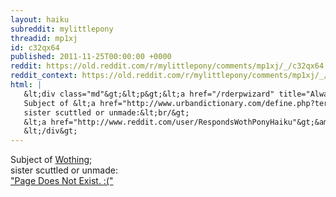 ```yaml
---
layout: haiku
subreddit: mylittlepony
threadid: mp1xj
id: c32qx64
published: 2011-11-25T00:00:00 +0000
reddit: https://old.reddit.com/r/mylittlepony/comments/mp1xj/_/c32qx64
reddit_context: https://old.reddit.com/r/mylittlepony/comments/mp1xj/_/c32qx64?context=3
html: |
   &lt;div class="md"&gt;&lt;p&gt;&lt;a href="/rderpwizard" title="Always Relevant / Fun Woven From Simple Words / Paper Bag Princess"&gt;&lt;/a&gt; 
   Subject of &lt;a href="http://www.urbandictionary.com/define.php?term=Woth&amp;amp;defid=1183983"&gt;Wothing&lt;/a&gt;;&lt;br/&gt;
   sister scuttled or unmade:&lt;br/&gt;
   &lt;a href="http://www.reddit.com/user/RespondsWothPonyHaiku"&gt;&amp;quot;Page Does Not Exist. :(&amp;quot;&lt;/a&gt;&lt;/p&gt;
   &lt;/div&gt;
---
```


[](/rderpwizard "Always Relevant / Fun Woven From Simple Words / Paper Bag Princess") 
Subject of [Wothing](http://www.urbandictionary.com/define.php?term=Woth&amp;defid=1183983);  
sister scuttled or unmade:  
["Page Does Not Exist. :("](http://www.reddit.com/user/RespondsWothPonyHaiku)